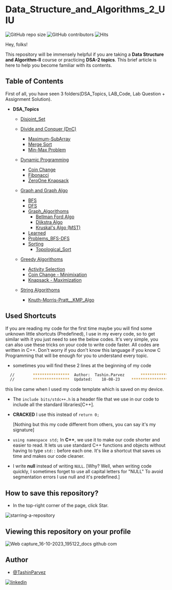 # Data_Structure_and_Algorithms_2_UIU

![GitHub repo size](https://img.shields.io/github/repo-size/TashinParvez/Data_Structure_and_Algorithms_2_UIU)
![GitHub contributors](https://img.shields.io/github/contributors/TashinParvez/Data_Structure_and_Algorithms_2_UIU)
![Hits](https://hits.seeyoufarm.com/api/count/incr/badge.svg?url=https://github.com/TashinParvez/Data_Structure_and_Algorithms_2_UIU)

Hey, folks! 

This repository will be immensely helpful if you are taking a **Data Structure and Algorithm-II** course or practicing **DSA-2 topics**. This brief article is here to help you become familiar with its contents.


## Table of Contents
First of all, you have seen 3 folders(DSA_Topics, LAB_Code, Lab Question + Assignment Solution).

 - **DSA_Topics**
    - [Disjoint_Set](https://github.com/TashinParvez/Data_Structure_and_Algorithms_2_UIU/tree/main/DSA_Topics/Disjoint_Set)

    - [Divide and Conquer (DnC)](https://github.com/TashinParvez/Data_Structure_and_Algorithms_2_UIU/tree/main/DSA_Topics/Divide%20and%20Conquer%20(DnC))
      - [Maximum-SubArray](https://github.com/TashinParvez/Data_Structure_and_Algorithms_2_UIU/tree/main/DSA_Topics/Divide%20and%20Conquer%20(DnC)/Maximum-SubArray)
      - [Merge Sort](https://github.com/TashinParvez/Data_Structure_and_Algorithms_2_UIU/tree/main/DSA_Topics/Divide%20and%20Conquer%20(DnC)/Merge%20Sort)
      - [Min-Max Problem](https://github.com/TashinParvez/Data_Structure_and_Algorithms_2_UIU/tree/main/DSA_Topics/Divide%20and%20Conquer%20(DnC)/Min-Max%20Problem)

    - [Dynamic Programming](https://github.com/TashinParvez/Data_Structure_and_Algorithms_2_UIU/tree/main/DSA_Topics/Dynamic%20Programming)
      - [Coin Change](https://github.com/TashinParvez/Data_Structure_and_Algorithms_2_UIU/tree/main/DSA_Topics/Dynamic%20Programming/Coin%20Change)
      - [Fibonacci](https://github.com/TashinParvez/Data_Structure_and_Algorithms_2_UIU/tree/main/DSA_Topics/Dynamic%20Programming/Fibonacci)
      - [ZeroOne Knapsack](https://github.com/TashinParvez/Data_Structure_and_Algorithms_2_UIU/tree/main/DSA_Topics/Dynamic%20Programming/ZeroOne%20Knapsack)

    - [Graph and Graph Algo](https://github.com/TashinParvez/Data_Structure_and_Algorithms_2_UIU/tree/main/DSA_Topics/Graph%20and%20Graph%20Algo)
      - [BFS](https://github.com/TashinParvez/Data_Structure_and_Algorithms_2_UIU/tree/main/DSA_Topics/Graph%20and%20Graph%20Algo/BFS)
      - [DFS](https://github.com/TashinParvez/Data_Structure_and_Algorithms_2_UIU/tree/main/DSA_Topics/Graph%20and%20Graph%20Algo/DFS)
      - [Graph_Algorithoms](https://github.com/TashinParvez/Data_Structure_and_Algorithms_2_UIU/tree/main/DSA_Topics/Graph%20and%20Graph%20Algo/Graph_Algorithoms)
        - [Bellman Ford Algo](https://github.com/TashinParvez/Data_Structure_and_Algorithms_2_UIU/tree/main/DSA_Topics/Graph%20and%20Graph%20Algo/Graph_Algorithoms/Bellman%20Ford%20Algo)
        - [Dijkstra Algo](https://github.com/TashinParvez/Data_Structure_and_Algorithms_2_UIU/tree/main/DSA_Topics/Graph%20and%20Graph%20Algo/Graph_Algorithoms/Dijkstra%20Algo)
        - [Kruskal's Algo (MST)](https://github.com/TashinParvez/Data_Structure_and_Algorithms_2_UIU/tree/main/DSA_Topics/Graph%20and%20Graph%20Algo/Graph_Algorithoms/Kruskal's%20Algo%20(MST))
      - [Learned](https://github.com/TashinParvez/Data_Structure_and_Algorithms_2_UIU/tree/main/DSA_Topics/Graph%20and%20Graph%20Algo/Learned)
      - [Problems_BFS-DFS](https://github.com/TashinParvez/Data_Structure_and_Algorithms_2_UIU/tree/main/DSA_Topics/Graph%20and%20Graph%20Algo/Problems_BFS-DFS)
      - [Sorting](https://github.com/TashinParvez/Data_Structure_and_Algorithms_2_UIU/tree/main/DSA_Topics/Graph%20and%20Graph%20Algo/Sorting)
        - [Topological_Sort](https://github.com/TashinParvez/Data_Structure_and_Algorithms_2_UIU/tree/main/DSA_Topics/Graph%20and%20Graph%20Algo/Sorting/Topological_Sort)

    - [Greedy Algorithoms](https://github.com/TashinParvez/Data_Structure_and_Algorithms_2_UIU/tree/main/DSA_Topics/Greedy%20Algorithoms)
      - [Activity Selection](https://github.com/TashinParvez/Data_Structure_and_Algorithms_2_UIU/tree/main/DSA_Topics/Greedy%20Algorithoms/Activity%20Selection)
      - [Coin Change - Minimixation](https://github.com/TashinParvez/Data_Structure_and_Algorithms_2_UIU/tree/main/DSA_Topics/Greedy%20Algorithoms/Coin%20Change%20-%20Minimixation)
      - [Knapsack - Maximization](https://github.com/TashinParvez/Data_Structure_and_Algorithms_2_UIU/tree/main/DSA_Topics/Greedy%20Algorithoms/Knapsack%20-%20Maximization)

    - [String Algorithoms](https://github.com/TashinParvez/Data_Structure_and_Algorithms_2_UIU/tree/main/DSA_Topics/String%20Algorithoms)
      - [Knuth-Morris-Pratt__KMP_Algo](https://github.com/TashinParvez/Data_Structure_and_Algorithms_2_UIU/tree/main/DSA_Topics/String%20Algorithoms/Knuth-Morris-Pratt__KMP_Algo)





## Used Shortcuts
If you are reading my code for the first time maybe you will find some unknown little shortcuts (Predefined), I use in my every code, so to get similar with it you just need to see the below codes. It's very simple, you can also use these tricks on your code to write code faster. All codes are written in C++. Don't worry if you don't know this language if you know C Programming that will be enough for you to understand every topic. 

- sometimes you will find these 2 lines at the beginning of my code
```bash
  //        ****************  Author:  Tashin.Parvez       *************************\
  //        ****************  Updated:    18-08-23     *************************\
```
   this line came when I used my code template which is saved on my device.
- The `include bits/stdc++.h` is a header file that we use in our code to include all the standard libraries[C++].
- **CRACKED** I use this instead of `return 0;`
   
   [Nothing but this my code different from others, you can say it's my signature]
- `using namespace std;`
In **C++**, we use it to make our code shorter and easier to read. It lets us use standard C++ functions and objects without having to type `std::` before each one. It's like a shortcut that saves us time and makes our code cleaner.

- I write **null** instead of writing `NULL`. [Why? Well, when writing code quickly, I sometimes forget to use all capital letters for "NULL" To avoid segmentation errors I use null and it's predefined.]

 
## How to save this repository?

- In the top-right corner of the page, click Star.
  
![starring-a-repository](https://github.com/TashinParvez/DSA_1_UIU/assets/84122972/f0e53cf8-185c-48dd-9905-348f80452463)

## Viewing this repository on your profile
![Web capture_16-10-2023_195122_docs github com](https://github.com/TashinParvez/DSA_1_UIU/assets/84122972/5b05be9f-feb5-4c1b-88d6-e37c0a395e27)




## Author
- [@TashinParvez](https://github.com/TashinParvez)

[![linkedin](https://img.shields.io/badge/linkedin-0A66C2?style=for-the-badge&logo=linkedin&logoColor=white)](https://www.linkedin.com/in/tashinparvez/)


